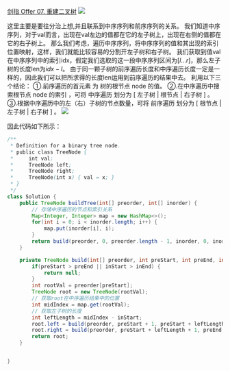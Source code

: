 [剑指 Offer 07. 重建二叉树](https://leetcode-cn.com/problems/zhong-jian-er-cha-shu-lcof/)
![](https://img2022.cnblogs.com/blog/2272548/202202/2272548-20220203233856110-1954145169.png)

这里主要是要往分治上想,并且联系到中序序列和前序序列的关系。
我们知道中序序列，对于val而言，出现在val左边的值都在它的左子树上，出现在右侧的值都在它的右子树上。
那么我们考虑，遍历中序序列，将中序序列的值和其出现的索引位置映射，这样，我们就能比较容易的分割开左子树和右子树。
我们获取到值val在中序序列中的索引idx，假定我们选取的这一段中序序列区间为$[l...r]$，那么左子树的长度len为$idx - l$。
由于同一颗子树的前序遍历长度和中序遍历长度一定是一样的，因此我们可以把所求得的长度len运用到前序遍历的结果中去。
利用以下三个结论：
①.前序遍历的首元素 为 树的根节点 node 的值。
②.在中序遍历中搜索根节点 node 的索引 ，可将 中序遍历 划分为 [ 左子树 | 根节点 | 右子树 ] 。
③.根据中序遍历中的左（右）子树的节点数量，可将 前序遍历 划分为 [ 根节点 | 左子树 | 右子树 ] 。
![](https://img2022.cnblogs.com/blog/2272548/202202/2272548-20220203235912542-507470.png)

因此代码如下所示：
```java
/**
 * Definition for a binary tree node.
 * public class TreeNode {
 *     int val;
 *     TreeNode left;
 *     TreeNode right;
 *     TreeNode(int x) { val = x; }
 * }
 */
class Solution {
    public TreeNode buildTree(int[] preorder, int[] inorder) {
        // 存储中序遍历的节点和索引关系
        Map<Integer, Integer> map = new HashMap<>();
        for(int i = 0; i < inorder.length; i++) {
            map.put(inorder[i], i);
        }
        return build(preorder, 0, preorder.length - 1, inorder, 0, inorder.length - 1, map);
    }

    private TreeNode build(int[] preorder, int preStart, int preEnd, int[] inorder, int inStart, int inEnd, Map<Integer, Integer> map) {
        if(preStart > preEnd || inStart > inEnd) {
            return null;
        }
        int rootVal = preorder[preStart];
        TreeNode root = new TreeNode(rootVal);
        // 获取root在中序遍历结果中的位置
        int midIndex = map.get(rootVal);
        // 获取左子树的长度
        int leftLength = midIndex - inStart;
        root.left = build(preorder, preStart + 1, preStart + leftLength, inorder, inStart, midIndex - 1, map);
        root.right = build(preorder, preStart + leftLength + 1, preEnd, inorder, midIndex + 1, inEnd, map);
        return root;
    }


}
```